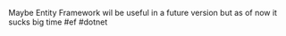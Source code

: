 <!--
id: 329935186
link: http://kevinisom.info/post/329935186/maybe-entity-framework-wil-be-useful-in-a-future
slug: maybe-entity-framework-wil-be-useful-in-a-future
date: Tue Jan 12 2010 17:26:16 GMT+1300 (NZDT)
raw: {"blog_name":"kevinisom","id":329935186,"post_url":"http://kevinisom.info/post/329935186/maybe-entity-framework-wil-be-useful-in-a-future","slug":"maybe-entity-framework-wil-be-useful-in-a-future","type":"text","date":"2010-01-12 04:26:16 GMT","timestamp":1263270376,"state":"published","format":"html","reblog_key":"7yX6GjQJ","tags":[],"short_url":"http://tmblr.co/Zw68YyJgcbI","highlighted":[],"feed_item":"http://twitter.com/kev_nz/statuses/7653028172","from_feed_id":"650289","note_count":0,"title":null,"body":"<p>Maybe Entity Framework wil be useful in a future version but as of now it sucks big time #ef #dotnet</p>"}
publish: 2010-01-012
tags: 
title: null
-->


Maybe Entity Framework wil be useful in a future version but as of now
it sucks big time \#ef \#dotnet


